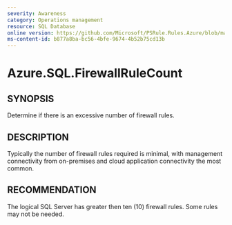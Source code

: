 ```yaml
---
severity: Awareness
category: Operations management
resource: SQL Database
online version: https://github.com/Microsoft/PSRule.Rules.Azure/blob/main/docs/rules/en/Azure.SQL.FirewallRuleCount.md
ms-content-id: b877a8ba-bc56-4bfe-9674-4b52b75cd13b
---
```


# Azure.SQL.FirewallRuleCount

## SYNOPSIS

Determine if there is an excessive number of firewall rules.

## DESCRIPTION

Typically the number of firewall rules required is minimal, with management connectivity from on-premises and cloud application connectivity the most common.

## RECOMMENDATION

The logical SQL Server has greater then ten (10) firewall rules.
Some rules may not be needed.
